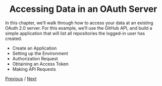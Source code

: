 <h1 align="center">Accessing Data in an OAuth Server</h1>
In this chapter, we’ll walk through how to access your data at an existing OAuth 2.0 server. For this example, we’ll use the GitHub API, and build a simple application that will list all repositories the logged-in user has created.


- Create an Application
- Setting up the Environment
- Authorization Request
- Obtaining an Access Token
- Making API Requests

[Previous](https://github.com/alithecodeguy/articles/blob/main/OAuth/OAuth%202.0%20Simplified/01%20Getting%20Ready/GettingReady_en.md "Next")
/
[Next](https://github.com/alithecodeguy/articles/blob/main/OAuth/OAuth%202.0%20Simplified/02%20Accessing%20Data%20in%20an%20OAuth%20Server/01%20Create%20an%20Application/CreateAnApplication_en.md "Next")
